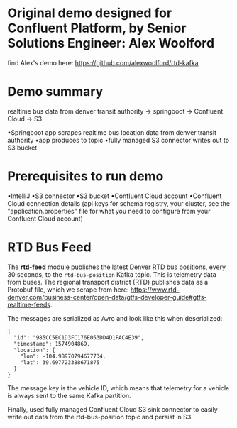 # Original demo designed for Confluent Platform, by Senior Solutions Engineer: Alex Woolford 
find Alex's demo here: https://github.com/alexwoolford/rtd-kafka 

# Demo summary
realtime bus data from denver transit authority -> springboot -> Confluent Cloud -> S3

•Springboot app scrapes realtime bus location data from denver transit authority
•app produces to topic 
•fully managed S3 connector writes out to S3 bucket

# Prerequisites to run demo 
•IntelliJ
•S3 connector
•S3 bucket
•Confluent Cloud account
•Confluent Cloud connection details (api keys for schema registry, your cluster, see the "application.properties" file for what you need to configure from your Confluent Cloud account) 

# RTD Bus Feed
The __rtd-feed__ module publishes the latest Denver RTD bus positions, every 30 seconds, to the `rtd-bus-position` Kafka topic. This is telemetry data from buses. The regional transport district (RTD) publishes data as a Protobuf file, which we scrape from here: https://www.rtd-denver.com/business-center/open-data/gtfs-developer-guide#gtfs-realtime-feeds. 


The messages are serialized as Avro and look like this when deserialized:

    {
      "id": "985CC5EC1D3FC176E053DD4D1FAC4E39",
      "timestamp": 1574904869,
      "location": {
        "lon": -104.98970794677734,
        "lat": 39.697723388671875
      }
    }

The message key is the vehicle ID, which means that telemetry for a vehicle is always sent to the same Kafka partition.

Finally, used fully managed Confluent Cloud S3 sink connector to easily write out data from the rtd-bus-position topic and persist in S3. 

